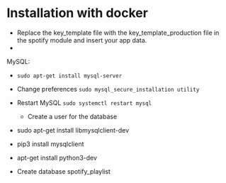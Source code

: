 # Installation with docker

+ Replace the key_template file with the key_template_production file in the spotify module and insert your app data.
+ 


MySQL:
+ `sudo apt-get install mysql-server`
+ Change preferences `sudo mysql_secure_installation utility`
+ Restart MySQL `sudo systemctl restart mysql`
  + Create a user for the database


+ sudo apt-get install libmysqlclient-dev  
+ pip3 install mysqlclient
+ apt-get install python3-dev
+ Create database spotify_playlist


